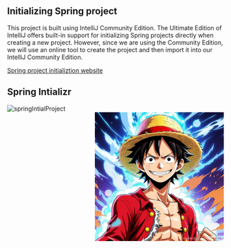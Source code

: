 
## Initializing Spring project

This project is built using IntelliJ Community Edition. The Ultimate Edition of IntelliJ offers built-in support for initializing Spring projects directly when creating a new project. However, since we are using the Community Edition, we will use an online tool to create the project and then import it into our IntelliJ Community Edition.

[Spring project initializtion website](https://start.spring.io/)

## Spring Intializr

<a><img align="left" alt="springIntialProject" width="1000" src="https://raw.githubusercontent.com/alex-jeffrin/spring-boot-beginner/blob/main/src/images/springInitializrUI.jpg"/></a>
 
<a><img align="right" alt="mokey" width="300" src="https://raw.githubusercontent.com/alex-jeffrin/alex-jeffrin/main/src/images/luffy.jpg" /></a>